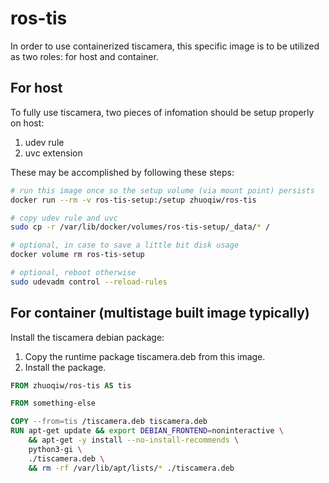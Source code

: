 # ros-tis

In order to use containerized tiscamera, this specific image is to be utilized as two roles: for host and container.

## For host

To fully use tiscamera, two pieces of infomation should be setup properly on host:

1. udev rule
1. uvc extension

These may be accomplished by following these steps:

```bash
# run this image once so the setup volume (via mount point) persists
docker run --rm -v ros-tis-setup:/setup zhuoqiw/ros-tis

# copy udev rule and uvc
sudo cp -r /var/lib/docker/volumes/ros-tis-setup/_data/* /

# optional, in case to save a little bit disk usage
docker volume rm ros-tis-setup

# optional, reboot otherwise
sudo udevadm control --reload-rules
```

## For container (multistage built image typically)

Install the tiscamera debian package:

1. Copy the runtime package tiscamera.deb from this image.
1. Install the package.

```Dockerfile
FROM zhuoqiw/ros-tis AS tis

FROM something-else

COPY --from=tis /tiscamera.deb tiscamera.deb
RUN apt-get update && export DEBIAN_FRONTEND=noninteractive \
    && apt-get -y install --no-install-recommends \
    python3-gi \
    ./tiscamera.deb \
    && rm -rf /var/lib/apt/lists/* ./tiscamera.deb
```
